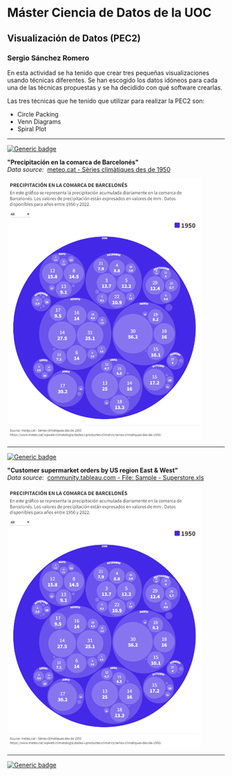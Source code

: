 # Máster Ciencia de Datos de la UOC 
## Visualización de Datos (PEC2)
### Sergio Sánchez Romero

En esta actividad se ha tenido que crear tres pequeñas visualizaciones usando técnicas diferentes. Se han escogido los datos idóneos para cada una de las técnicas propuestas y se ha decidido con qué software crearlas.

Las tres técnicas que he tenido que utilizar para realizar la PEC2 son:

- Circle Packing
- Venn Diagrams
- Spiral Plot

<hr />

[![Generic badge](https://img.shields.io/badge/CIRCLE_PACKING-Flourish-blue.svg)](https://public.flourish.studio/visualisation/15639892/)

<strong>"Precipitación en la comarca de Barcelonés"</strong><br />
<i>Data source:&nbsp;</i> <a href="https://www.meteo.cat/wpweb/climatologia/dades-i-productes-climatics/series-climatiques-des-de-1950/" target="_blank">meteo.cat - Sèries climàtiques des de 1950</a>
<p align="left">
  <a href="https://public.flourish.studio/visualisation/15639892/" target="_blank"><img src="/assets/circle_packing.png" width="450" alt="accessibility text"></a>
</p>

<hr />

[![Generic badge](https://img.shields.io/badge/VENN_DIAGRAM-Tableau-blue.svg)](https://shields.io/)

<strong>"Customer supermarket orders by US region East & West"</strong><br />
<i>Data source:&nbsp;</i> <a href="https://community.tableau.com/s/contentdocument/0694T000001GnpUQAS" target="_blank">community.tableau.com - File: Sample - Superstore.xls</a>
<p align="left">
  <a href="https://public.flourish.studio/visualisation/15639892/" target="_blank"><img src="/assets/circle_packing.png" width="450" alt="accessibility text"></a>
</p>

<hr />

[![Generic badge](https://img.shields.io/badge/SPIRAL_PLOT-Tableau-blue.svg)](https://shields.io/)
